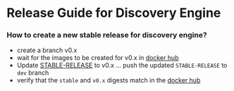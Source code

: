 # Release Guide for Discovery Engine

### How to create a new stable release for discovery engine?

* create a branch v0.x
* wait for the images to be created for v0.x in [docker hub](https://hub.docker.com/r/accuknox/knoxautopolicy/tags)
* Update [STABLE-RELEASE](../STABLE-RELEASE) to v0.x ... push the updated `STABLE-RELEASE` to `dev` branch
* verify that the `stable` and `v0.x` digests match in the [docker hub](https://hub.docker.com/r/accuknox/knoxautopolicy/tags)

